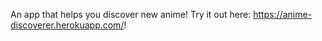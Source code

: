 An app that helps you discover new anime! Try it out here: https://anime-discoverer.herokuapp.com/!
